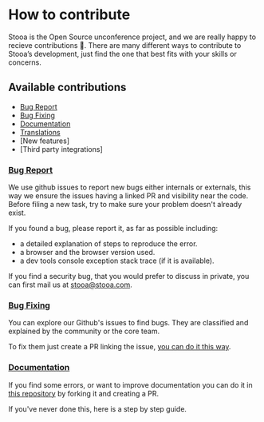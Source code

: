 # How to contribute

Stooa is the Open Source unconference project, and we are really happy to recieve contributions :tada:. There are many different ways to contribute to Stooa’s development, just find the one that best fits with your skills or concerns.

## Available contributions

* [Bug Report](how-to-contribute.md#bug-report)
* [Bug Fixing](how-to-contribute.md#bug-fixing)
* [Documentation](how-to-contribute.md#documentation)
* [Translations](how-to-contribute.md#translations)
* \[New features]
* \[Third party integrations]

### [Bug Report](how-to-contribute.md#bug-report)

We use github issues to report new bugs either internals or externals, this way we ensure the issues having a linked PR and visibility near the code. Before filing a new task, try to make sure your problem doesn't already exist.

If you found a bug, please report it, as far as possible including:

* a detailed explanation of steps to reproduce the error.
* a browser and the browser version used.
* a dev tools console exception stack trace (if it is available).

If you find a security bug, that you would prefer to discuss in private, you can first mail us at stooa@stooa.com.

### [Bug Fixing](how-to-contribute.md#bug-fixing)

You can explore our Github's issues to find bugs. They are classified and explained by the community or the core team.

To fix them just create a PR linking the issue, [you can do it this way](how-to-contribute.md).

### [Documentation](how-to-contribute.md#documentation)

If you find some errors, or want to improve documentation you can do it in [this repository](https://github.com/Stooa/Documentation) by forking it and creating a PR.

If you've never done this, here is a step by step guide.
